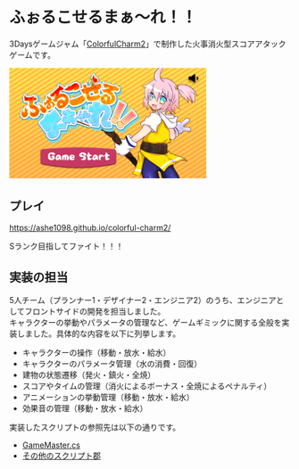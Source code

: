 # ふぉるこせるまぁ～れ！！

3Daysゲームジャム「[ColorfulCharm2](https://peatix.com/event/1889715)」で制作した火事消火型スコアアタックゲームです。

<img src="https://raw.githubusercontent.com/ashe1098/colorful-charm2/main/images/title.png" width=70%>

## プレイ

https://ashe1098.github.io/colorful-charm2/

Sランク目指してファイト！！！

## 実装の担当
5人チーム（プランナー1・デザイナー2・エンジニア2）のうち、エンジニアとしてフロントサイドの開発を担当しました。  
キャラクターの挙動やパラメータの管理など、ゲームギミックに関する全般を実装しました。具体的な内容を以下に列挙します。

- キャラクターの操作（移動・放水・給水）
- キャラクターのパラメータ管理（水の消費・回復）
- 建物の状態遷移（発火・鎮火・全焼）
- スコアやタイムの管理（消火によるボーナス・全焼によるペナルティ）
- アニメーションの挙動管理（移動・放水・給水）
- 効果音の管理（移動・放水・給水）

実装したスクリプトの参照先は以下の通りです。

- [GameMaster.cs](https://github.com/ashe1098/colorful-charm2/blob/main/Scripts/ManagerScript/GameMaster.cs)
- [その他のスクリプト郡](/Scripts/GamePlay)
